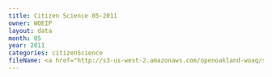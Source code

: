 ```yaml
---
title: Citizen Science 05-2011
owner: WOEIP
layout: data
month: 05
year: 2011
categories: citizenScience
fileName: <a href="http://s3-us-west-2.amazonaws.com/openoakland-woaq/shift_by_month/2011-05.csv">CSV here</a>
---
```


